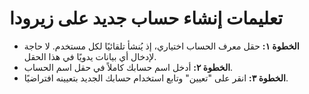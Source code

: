 # **تعليمات إنشاء حساب جديد على زيرودا**
- **الخطوة ١:** حقل معرف الحساب اختياري، إذ يُنشأ تلقائيًا لكل مستخدم. لا حاجة لإدخال أي بيانات يدويًا في هذا الحقل.
- **الخطوة ٢:** أدخل اسم حسابك كاملاً في حقل اسم الحساب.
- **الخطوة ٣:** انقر على "تعيين" وتابع استخدام حسابك الجديد بتعيينه افتراضيًا.